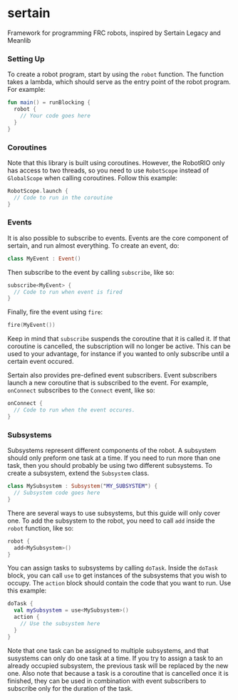 # sertain

Framework for programming FRC robots, inspired by Sertain Legacy and Meanlib

### Setting Up

To create a robot program, start by using the `robot` function. The function takes a lambda, which should serve as the entry point of the robot program. For example:

```kotlin
fun main() = runBlocking {
  robot {
    // Your code goes here
  }
}
```

### Coroutines

Note that this library is built using coroutines. However, the RobotRIO only has access to two threads, so you need to use `RobotScope` instead of `GlobalScope` when calling coroutines. Follow this example:

```kotlin
RobotScope.launch {
  // Code to run in the coroutine
}
```

### Events

It is also possible to subscribe to events. Events are the core component of sertain, and run almost everything. To create an event, do:

```kotlin
class MyEvent : Event()
```

Then subscribe to the event by calling `subscribe`, like so:

```kotlin
subscribe<MyEvent> {
  // Code to run when event is fired
}
```

Finally, fire the event using `fire`:

```kotlin
fire(MyEvent())
```

Keep in mind that `subscribe` suspends the coroutine that it is called it. If that coroutine is cancelled, the subscription will no longer be active. This can be used to your advantage, for instance if you wanted to only subscribe until a certain event occured.

Sertain also provides pre-defined event subscribers. Event subscribers launch a new coroutine that is subscribed to the event. For example, `onConnect` subscribes to the `Connect` event, like so:

```kotlin
onConnect {
  // Code to run when the event occures.
}
```

### Subsystems

Subsystems represent different components of the robot. A subsystem should only preform one task at a time. If you need to run more than one task, then you should probably be using two different subsystems. To create a subsystem, extend the `Subsystem` class.

```kotlin
class MySubsystem : Subsystem("MY_SUBSYSTEM") {
  // Subsystem code goes here
}
```

There are several ways to use subsystems, but this guide will only cover one. To add the subsystem to the robot, you need to call `add` inside the `robot` function, like so:

```kotlin
robot {
  add<MySubsystem>()
}
```
 
You can assign tasks to subsystems by calling `doTask`. Inside the `doTask` block, you can call `use` to get instances of the subsystems that you wish to occupy. The `action` block should contain the code that you want to run. Use this example:

```kotlin
doTask {
  val mySubsystem = use<MySubsystem>()
  action {
    // Use the subsystem here
  }
}
```

Note that one task can be assigned to multiple subsystems, and that susystems can only do one task at a time. If you try to assign a task to an already occupied subsystem, the previous task will be replaced by the new one. Also note that because a task is a coroutine that is cancelled once it is finished, they can be used in combination with event subscribers to subscribe only for the duration of the task.
